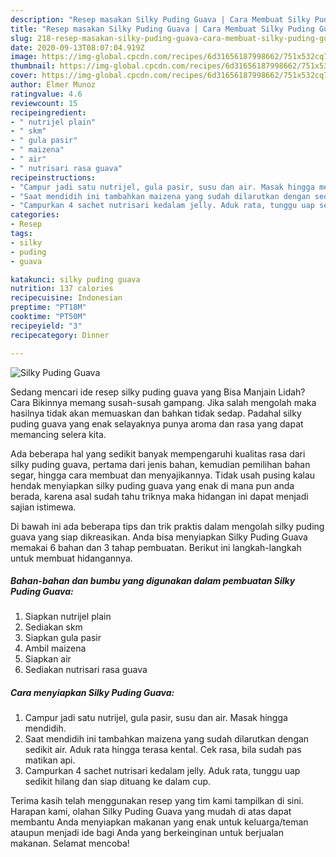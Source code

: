 ```yaml
---
description: "Resep masakan Silky Puding Guava | Cara Membuat Silky Puding Guava Yang Sedap"
title: "Resep masakan Silky Puding Guava | Cara Membuat Silky Puding Guava Yang Sedap"
slug: 218-resep-masakan-silky-puding-guava-cara-membuat-silky-puding-guava-yang-sedap
date: 2020-09-13T08:07:04.919Z
image: https://img-global.cpcdn.com/recipes/6d31656187998662/751x532cq70/silky-puding-guava-foto-resep-utama.jpg
thumbnail: https://img-global.cpcdn.com/recipes/6d31656187998662/751x532cq70/silky-puding-guava-foto-resep-utama.jpg
cover: https://img-global.cpcdn.com/recipes/6d31656187998662/751x532cq70/silky-puding-guava-foto-resep-utama.jpg
author: Elmer Munoz
ratingvalue: 4.6
reviewcount: 15
recipeingredient:
- " nutrijel plain"
- " skm"
- " gula pasir"
- " maizena"
- " air"
- " nutrisari rasa guava"
recipeinstructions:
- "Campur jadi satu nutrijel, gula pasir, susu dan air. Masak hingga mendidih."
- "Saat mendidih ini tambahkan maizena yang sudah dilarutkan dengan sedikit air. Aduk rata hingga terasa kental. Cek rasa, bila sudah pas matikan api."
- "Campurkan 4 sachet nutrisari kedalam jelly. Aduk rata, tunggu uap sedikit hilang dan siap dituang ke dalam cup."
categories:
- Resep
tags:
- silky
- puding
- guava

katakunci: silky puding guava 
nutrition: 137 calories
recipecuisine: Indonesian
preptime: "PT18M"
cooktime: "PT50M"
recipeyield: "3"
recipecategory: Dinner

---
```



![Silky Puding Guava](https://img-global.cpcdn.com/recipes/6d31656187998662/751x532cq70/silky-puding-guava-foto-resep-utama.jpg)

Sedang mencari ide resep silky puding guava yang Bisa Manjain Lidah? Cara Bikinnya memang susah-susah gampang. Jika salah mengolah maka hasilnya tidak akan memuaskan dan bahkan tidak sedap. Padahal silky puding guava yang enak selayaknya punya aroma dan rasa yang dapat memancing selera kita.

Ada beberapa hal yang sedikit banyak mempengaruhi kualitas rasa dari silky puding guava, pertama dari jenis bahan, kemudian pemilihan bahan segar, hingga cara membuat dan menyajikannya. Tidak usah pusing kalau hendak menyiapkan silky puding guava yang enak di mana pun anda berada, karena asal sudah tahu triknya maka hidangan ini dapat menjadi sajian istimewa.




Di bawah ini ada beberapa tips dan trik praktis dalam mengolah silky puding guava yang siap dikreasikan. Anda bisa menyiapkan Silky Puding Guava memakai 6 bahan dan 3 tahap pembuatan. Berikut ini langkah-langkah untuk membuat hidangannya.

<!--inarticleads1-->

##### Bahan-bahan dan bumbu yang digunakan dalam pembuatan Silky Puding Guava:

1. Siapkan  nutrijel plain
1. Sediakan  skm
1. Siapkan  gula pasir
1. Ambil  maizena
1. Siapkan  air
1. Sediakan  nutrisari rasa guava




<!--inarticleads2-->

##### Cara menyiapkan Silky Puding Guava:

1. Campur jadi satu nutrijel, gula pasir, susu dan air. Masak hingga mendidih.
1. Saat mendidih ini tambahkan maizena yang sudah dilarutkan dengan sedikit air. Aduk rata hingga terasa kental. Cek rasa, bila sudah pas matikan api.
1. Campurkan 4 sachet nutrisari kedalam jelly. Aduk rata, tunggu uap sedikit hilang dan siap dituang ke dalam cup.




Terima kasih telah menggunakan resep yang tim kami tampilkan di sini. Harapan kami, olahan Silky Puding Guava yang mudah di atas dapat membantu Anda menyiapkan makanan yang enak untuk keluarga/teman ataupun menjadi ide bagi Anda yang berkeinginan untuk berjualan makanan. Selamat mencoba!
